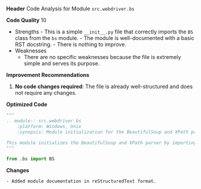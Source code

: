 **Header**
    Code Analysis for Module `src.webdriver.bs`

**Code Quality**
10
 - Strengths
        - This is a simple `__init__.py` file that correctly imports the `BS` class from the `bs` module.
        - The module is well-documented with a basic RST docstring.
        - There is nothing to improve.
 - Weaknesses
    - There are no specific weaknesses because the file is extremely simple and serves its purpose.

**Improvement Recommendations**
1.  **No code changes required**: The file is already well-structured and does not require any changes.

**Optimized Code**
```python
"""
.. module:: src.webdriver.bs
    :platform: Windows, Unix
    :synopsis: Module initialization for the BeautifulSoup and XPath parser.

This module initializes the BeautifulSoup and XPath parser by importing the `BS` class.
"""

from .bs import BS
```
**Changes**
```
- Added module documentation in reStructuredText format.
```